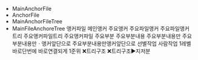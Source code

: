 - MainAnchorFile
- AnchorFile
- MainAnchorFileTree
- MainFileAnchoreTree
앵커파일
메인앵커
주요앵커
주요파일앵커
주요파일앵커트리
주요앵커파일트리
주요앵커파일
주요부분
주요부분내용
주요부분내용만
주요부분내용만ㆍ앵커앞단으로
주요부분내용만앵커앞단으로
선별작업
사람작업
1레벨
바로단번에
바로연결되게
1준위
❌트리구조
❌트리구조▶️지저분